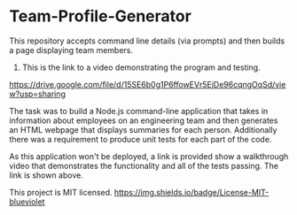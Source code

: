 # Team-Profile-Generator
This repository accepts command line details (via prompts) and then builds a page displaying team members.

1. This is the link to a video demonstrating the program and testing.

https://drive.google.com/file/d/15SE6b0g1P6ffowEVr5EjDe96cqngOqSd/view?usp=sharing

The task was to build a Node.js command-line application that takes in information about employees on an engineering team and then generates an HTML webpage that displays 
summaries for each person.  Additionally there was a requirement to produce unit tests for each part of the code.  

As this application won't be deployed, a link is provided show a walkthrough video that demonstrates the functionality and all of the tests passing. The link is shown above.

This project is MIT licensed. https://img.shields.io/badge/License-MIT-blueviolet






